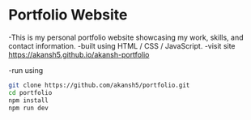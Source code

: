 # Portfolio Website

-This is my personal portfolio website showcasing my work, skills, and contact information.
-built using HTML / CSS / JavaScript.
-visit site
https://akansh5.github.io/akansh-portfolio


-run using
```bash
git clone https://github.com/akansh5/portfolio.git
cd portfolio
npm install
npm run dev
